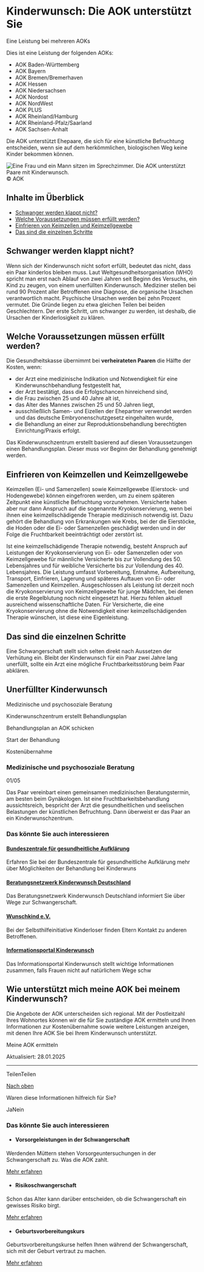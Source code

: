 # Kinderwunsch: Die AOK unterstützt Sie

Eine Leistung bei mehreren AOKs

Dies ist eine Leistung der folgenden AOKs:

- AOK Baden-Württemberg
- AOK Bayern
- AOK Bremen/Bremerhaven
- AOK Hessen
- AOK Niedersachsen
- AOK Nordost
- AOK NordWest
- AOK PLUS
- AOK Rheinland/Hamburg
- AOK Rheinland-Pfalz/Saarland
- AOK Sachsen-Anhalt

Die AOK unterstützt Ehepaare, die sich für eine künstliche Befruchtung entscheiden, wenn sie auf dem herkömmlichen, biologischen Weg keine Kinder bekommen können.

![Eine Frau und ein Mann sitzen im Sprechzimmer. Die AOK unterstützt Paare mit Kinderwunsch. ](https://www.aok.de/pk/magazin/cms/fileadmin/_processed_/1/1/csm_kinderwunsch_649b90e32c.jpg.webp)© AOK

## Inhalte im Überblick

- [Schwanger werden klappt nicht?](https://www.aok.de/pk/leistungen/schwangerschaft-geburt/kinderwunsch/#c1590608267)
- [Welche Voraussetzungen müssen erfüllt werden?](https://www.aok.de/pk/leistungen/schwangerschaft-geburt/kinderwunsch/#c1590608268)
- [Einfrieren von Keimzellen und Keimzellgewebe](https://www.aok.de/pk/leistungen/schwangerschaft-geburt/kinderwunsch/#c1590608269)
- [Das sind die einzelnen Schritte](https://www.aok.de/pk/leistungen/schwangerschaft-geburt/kinderwunsch/#c1590608270)

## Schwanger werden klappt nicht?

Wenn sich der Kinderwunsch nicht sofort erfüllt, bedeutet das nicht, dass ein Paar kinderlos bleiben muss. Laut Weltgesundheitsorganisation (WHO) spricht man erst nach Ablauf von zwei Jahren seit Beginn des Versuchs, ein Kind zu zeugen, von einem unerfüllten Kinderwunsch. Mediziner stellen bei rund 90 Prozent aller Betroffenen eine Diagnose, die organische Ursachen verantwortlich macht. Psychische Ursachen werden bei zehn Prozent vermutet. Die Gründe liegen zu etwa gleichen Teilen bei beiden Geschlechtern. Der erste Schritt, um schwanger zu werden, ist deshalb, die Ursachen der Kinderlosigkeit zu klären.

## Welche Voraussetzungen müssen erfüllt werden?

Die Gesundheitskasse übernimmt bei **verheirateten Paaren** die Hälfte der Kosten, wenn:

- der Arzt eine medizinische Indikation und Notwendigkeit für eine Kinderwunschbehandlung festgestellt hat,
- der Arzt bestätigt, dass die Erfolgschancen hinreichend sind,
- die Frau zwischen 25 und 40 Jahre alt ist,
- das Alter des Mannes zwischen 25 und 50 Jahren liegt,
- ausschließlich Samen- und Eizellen der Ehepartner verwendet werden und das deutsche Embryonenschutzgesetz eingehalten wurde,
- die Behandlung an einer zur Reproduktionsbehandlung berechtigten Einrichtung/Praxis erfolgt.

Das Kinderwunschzentrum erstellt basierend auf diesen Voraussetzungen einen Behandlungsplan. Dieser muss vor Beginn der Behandlung genehmigt werden.

## Einfrieren von Keimzellen und Keimzellgewebe

Keimzellen (Ei- und Samenzellen) sowie Keimzellgewebe (Eierstock- und Hodengewebe) können eingefroren werden, um zu einem späteren Zeitpunkt eine künstliche Befruchtung vorzunehmen. Versicherte haben aber nur dann Anspruch auf die sogenannte Kryokonservierung, wenn bei ihnen eine keimzellschädigende Therapie medizinisch notwendig ist. Dazu gehört die Behandlung von Erkrankungen wie Krebs, bei der die Eierstöcke, die Hoden oder die Ei- oder Samenzellen geschädigt werden und in der Folge die Fruchtbarkeit beeinträchtigt oder zerstört ist.

Ist eine keimzellschädigende Therapie notwendig, besteht Anspruch auf Leistungen der Kryokonservierung von Ei- oder Samenzellen oder von Keimzellgewebe für männliche Versicherte bis zur Vollendung des 50. Lebensjahres und für weibliche Versicherte bis zur Vollendung des 40. Lebensjahres. Die Leistung umfasst Vorbereitung, Entnahme, Aufbereitung, Transport, Einfrieren, Lagerung und späteres Auftauen von Ei- oder Samenzellen und Keimzellen. Ausgeschlossen als Leistung ist derzeit noch die Kryokonservierung von Keimzellgewebe für junge Mädchen, bei denen die erste Regelblutung noch nicht eingesetzt hat. Hierzu fehlen aktuell ausreichend wissenschaftliche Daten. Für Versicherte, die eine Kryokonservierung ohne die Notwendigkeit einer keimzellschädigenden Therapie wünschen, ist diese eine Eigenleistung.

## Das sind die einzelnen Schritte

Eine Schwangerschaft stellt sich selten direkt nach Aussetzen der Verhütung ein. Bleibt der Kinderwunsch für ein Paar zwei Jahre lang unerfüllt, sollte ein Arzt eine mögliche Fruchtbarkeitsstörung beim Paar abklären.

## Unerfüllter Kinderwunsch

Medizinische und psychosoziale Beratung

Kinderwunschzentrum erstellt Behandlungsplan

Behandlungsplan an AOK schicken

Start der Behandlung

Kostenübernahme

### Medizinische und psychosoziale Beratung

01/05

Das Paar vereinbart einen gemeinsamen medizinischen Beratungstermin, am besten beim Gynäkologen. Ist eine Fruchtbarkeitsbehandlung aussichtsreich, bespricht der Arzt die gesundheitlichen und seelischen Belastungen der künstlichen Befruchtung. Dann überweist er das Paar an ein Kinderwunschzentrum.

### Das könnte Sie auch interessieren

#### [Bundeszentrale für gesundheitliche Aufklärung](https://www.familienplanung.de/kinderwunsch/behandlung)

Erfahren Sie bei der Bundeszentrale für gesundheitliche Aufklärung mehr über Möglichkeiten der Behandlung bei Kinderwuns

#### [Beratungsnetzwerk Kinderwunsch Deutschland](https://www.bkid.de/)

Das Beratungsnetzwerk Kinderwunsch Deutschland informiert Sie über Wege zur Schwangerschaft.

#### [Wunschkind e.V.](https://www.wunschkind.de/)

Bei der Selbsthilfeinitiative Kinderloser finden Eltern Kontakt zu anderen Betroffenen.

#### [Informationsportal Kinderwunsch](https://www.informationsportal-kinderwunsch.de/)

Das Informationsportal Kinderwunsch stellt wichtige Informationen zusammen, falls Frauen nicht auf natürlichem Wege schw

## Wie unterstützt mich meine AOK bei meinem Kinderwunsch?

Die Angebote der AOK unterscheiden sich regional. Mit der Postleitzahl Ihres Wohnortes können wir die für Sie zuständige AOK ermitteln und Ihnen Informationen zur Kostenübernahme sowie weitere Leistungen anzeigen, mit denen Ihre AOK Sie bei Ihrem Kinderwunsch unterstützt.

Meine AOK ermitteln

Aktualisiert: 28.01.2025

* * *

TeilenTeilen

[Nach oben](https://www.aok.de/pk/leistungen/schwangerschaft-geburt/kinderwunsch/#main-content)

Waren diese Informationen hilfreich für Sie?

JaNein

### Das könnte Sie auch interessieren

- #### Vorsorgeleistungen in der Schwangerschaft







Werdenden Müttern stehen Vorsorgeuntersuchungen in der Schwangerschaft zu. Was die AOK zahlt.



[Mehr erfahren](https://www.aok.de/pk/leistungen/schwangerschaft-geburt/vorsorgeuntersuchungen-mutterpass/)

- #### Risikoschwangerschaft







Schon das Alter kann darüber entscheiden, ob die Schwangerschaft ein gewisses Risiko birgt.



[Mehr erfahren](https://www.aok.de/pk/leistungen/schwangerschaft-geburt/risikoschwangerschaft/)

- #### Geburtsvorbereitungskurs







Geburtsvorbereitungskurse helfen Ihnen während der Schwangerschaft, sich mit der Geburt vertraut zu machen.



[Mehr erfahren](https://www.aok.de/pk/leistungen/schwangerschaft-geburt/geburtsvorbereitungskurs/)